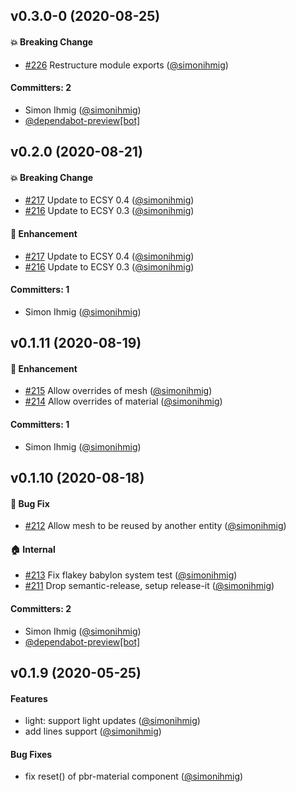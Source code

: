 ## v0.3.0-0 (2020-08-25)

#### :boom: Breaking Change
* [#226](https://github.com/kaliber5/ecsy-babylon/pull/226) Restructure module exports ([@simonihmig](https://github.com/simonihmig))

#### Committers: 2
- Simon Ihmig ([@simonihmig](https://github.com/simonihmig))
- [@dependabot-preview[bot]](https://github.com/apps/dependabot-preview)

## v0.2.0 (2020-08-21)

#### :boom: Breaking Change
* [#217](https://github.com/kaliber5/ecsy-babylon/pull/217) Update to ECSY 0.4 ([@simonihmig](https://github.com/simonihmig))
* [#216](https://github.com/kaliber5/ecsy-babylon/pull/216) Update to ECSY 0.3 ([@simonihmig](https://github.com/simonihmig))

#### :rocket: Enhancement
* [#217](https://github.com/kaliber5/ecsy-babylon/pull/217) Update to ECSY 0.4 ([@simonihmig](https://github.com/simonihmig))
* [#216](https://github.com/kaliber5/ecsy-babylon/pull/216) Update to ECSY 0.3 ([@simonihmig](https://github.com/simonihmig))

#### Committers: 1
- Simon Ihmig ([@simonihmig](https://github.com/simonihmig))


## v0.1.11 (2020-08-19)

#### :rocket: Enhancement
* [#215](https://github.com/kaliber5/ecsy-babylon/pull/215) Allow overrides of mesh ([@simonihmig](https://github.com/simonihmig))
* [#214](https://github.com/kaliber5/ecsy-babylon/pull/214) Allow overrides of material ([@simonihmig](https://github.com/simonihmig))

#### Committers: 1
- Simon Ihmig ([@simonihmig](https://github.com/simonihmig))

## v0.1.10 (2020-08-18)

#### :bug: Bug Fix
* [#212](https://github.com/kaliber5/ecsy-babylon/pull/212) Allow mesh to be reused by another entity ([@simonihmig](https://github.com/simonihmig))

#### :house: Internal
* [#213](https://github.com/kaliber5/ecsy-babylon/pull/213) Fix flakey babylon system test ([@simonihmig](https://github.com/simonihmig))
* [#211](https://github.com/kaliber5/ecsy-babylon/pull/211) Drop semantic-release, setup release-it ([@simonihmig](https://github.com/simonihmig))

#### Committers: 2
- Simon Ihmig ([@simonihmig](https://github.com/simonihmig))
- [@dependabot-preview[bot]](https://github.com/apps/dependabot-preview)

## v0.1.9 (2020-05-25)

#### Features
* light: support light updates ([@simonihmig](https://github.com/simonihmig))
* add lines support ([@simonihmig](https://github.com/simonihmig))

#### Bug Fixes
* fix reset() of pbr-material component ([@simonihmig](https://github.com/simonihmig))
